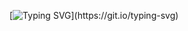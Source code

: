 [![Typing SVG](https://readme-typing-svg.demolab.com/?lines=Hey!+I'm+Harsh.;A+Data+Scientist.;Nice+to+meet+you.)](https://git.io/typing-svg)

